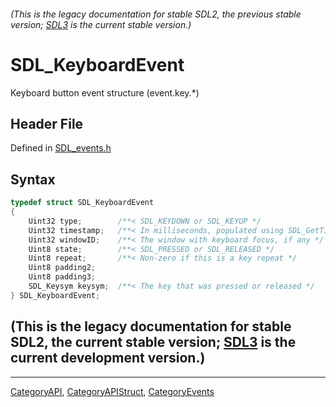 ###### (This is the legacy documentation for stable SDL2, the previous stable version; [SDL3](https://wiki.libsdl.org/SDL3/) is the current stable version.)
# SDL_KeyboardEvent

Keyboard button event structure (event.key.*)

## Header File

Defined in [SDL_events.h](https://github.com/libsdl-org/SDL/blob/SDL2/include/SDL_events.h)

## Syntax

```c
typedef struct SDL_KeyboardEvent
{
    Uint32 type;        /**< SDL_KEYDOWN or SDL_KEYUP */
    Uint32 timestamp;   /**< In milliseconds, populated using SDL_GetTicks() */
    Uint32 windowID;    /**< The window with keyboard focus, if any */
    Uint8 state;        /**< SDL_PRESSED or SDL_RELEASED */
    Uint8 repeat;       /**< Non-zero if this is a key repeat */
    Uint8 padding2;
    Uint8 padding3;
    SDL_Keysym keysym;  /**< The key that was pressed or released */
} SDL_KeyboardEvent;
```

## (This is the legacy documentation for stable SDL2, the current stable version; [SDL3](https://wiki.libsdl.org/SDL3/) is the current development version.)



----
[CategoryAPI](CategoryAPI), [CategoryAPIStruct](CategoryAPIStruct), [CategoryEvents](CategoryEvents)

